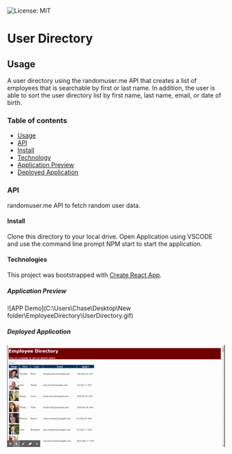 ![License: MIT](https://img.shields.io/badge/License-MIT-blue.svg)
# User Directory

## Usage
A user directory using the randomuser.me API that creates a list of employees that is searchable by first or last name. In addition, the user is able to sort the user directory list by first name, last name, email, or date of birth. 

### Table of contents

- [Usage](#Usage)
- [API](#API)
- [Install](#Install)
- [Technology](#Technology)
- [Application Preview](#Application)
- [Deployed Application](#DeployedApplication)


### API
randomuser.me API to fetch random user data.

#### Install

Clone this directory to your local drive. Open Application using VSCODE and use the command line prompt NPM start to start the application. 

#### Technologies
This project was bootstrapped with [Create React App](https://github.com/facebook/create-react-app).


##### Application Preview
![APP Demo](C:\Users\Chase\Desktop\New folder\EmployeeDirectory\UserDirectory.gif)

##### Deployed Application 

![User Directory](https://github.com/clf9008/EmployeeDirectory/blob/main/UserDirectory.gif)
